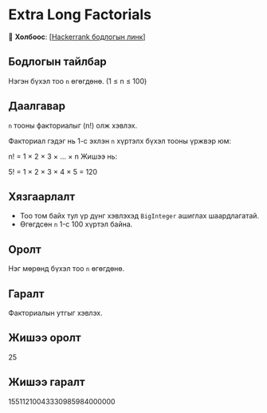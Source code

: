 # Extra Long Factorials
🔗 **Холбоос**: [[Hackerrank бодлогын линк](https://www.hackerrank.com/challenges/extra-long-factorials/problem?isFullScreen=true)]
## Бодлогын тайлбар

Нэгэн бүхэл тоо `n` өгөгдөнө. (1 ≤ n ≤ 100)

## Даалгавар

`n` тооны факториалыг (n!) олж хэвлэх.

Факториал гэдэг нь 1-с эхлэн `n` хүртэлх бүхэл тооны үржвэр юм:

n! = 1 × 2 × 3 × ... × n
Жишээ нь:

5! = 1 × 2 × 3 × 4 × 5 = 120

## Хязгаарлалт

- Тоо том байх тул үр дүнг хэвлэхэд `BigInteger` ашиглах шаардлагатай.
- Өгөгдсөн `n` 1-с 100 хүртэл байна.

## Оролт

Нэг мөрөнд бүхэл тоо `n` өгөгдөнө.

## Гаралт

Факториалын утгыг хэвлэх.

## Жишээ оролт

25

## Жишээ гаралт

15511210043330985984000000
